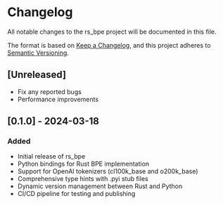 # Changelog

All notable changes to the rs_bpe project will be documented in this file.

The format is based on [Keep a Changelog](https://keepachangelog.com/en/1.0.0/),
and this project adheres to [Semantic Versioning](https://semver.org/spec/v2.0.0.html).

## [Unreleased]
- Fix any reported bugs
- Performance improvements

## [0.1.0] - 2024-03-18
### Added
- Initial release of rs_bpe
- Python bindings for Rust BPE implementation
- Support for OpenAI tokenizers (cl100k_base and o200k_base)
- Comprehensive type hints with .pyi stub files
- Dynamic version management between Rust and Python
- CI/CD pipeline for testing and publishing 